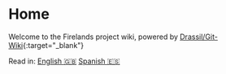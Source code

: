 # Home

Welcome to the Firelands project wiki, powered by [Drassil/Git-Wiki](https://github.com/Drassil/git-wiki){:target="_blank"}

Read in: [English :gb:](home) [Spanish :es:](es/home)
